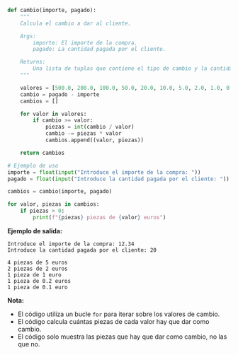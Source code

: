 ```python
def cambio(importe, pagado):
    """
    Calcula el cambio a dar al cliente.

    Args:
        importe: El importe de la compra.
        pagado: La cantidad pagada por el cliente.

    Returns:
        Una lista de tuplas que contiene el tipo de cambio y la cantidad.
    """

    valores = [500.0, 200.0, 100.0, 50.0, 20.0, 10.0, 5.0, 2.0, 1.0, 0.5, 0.2, 0.1, 0.05, 0.02, 0.01]
    cambio = pagado - importe
    cambios = []

    for valor in valores:
        if cambio >= valor:
            piezas = int(cambio / valor)
            cambio -= piezas * valor
            cambios.append((valor, piezas))

    return cambios

# Ejemplo de uso
importe = float(input("Introduce el importe de la compra: "))
pagado = float(input("Introduce la cantidad pagada por el cliente: "))

cambios = cambio(importe, pagado)

for valor, piezas in cambios:
    if piezas > 0:
        print(f"{piezas} piezas de {valor} euros")
```

**Ejemplo de salida:**

```
Introduce el importe de la compra: 12.34
Introduce la cantidad pagada por el cliente: 20

4 piezas de 5 euros
2 piezas de 2 euros
1 pieza de 1 euro
1 pieza de 0.2 euros
1 pieza de 0.1 euro
```

**Nota:**

* El código utiliza un bucle `for` para iterar sobre los valores de cambio.
* El código calcula cuántas piezas de cada valor hay que dar como cambio.
* El código solo muestra las piezas que hay que dar como cambio, no las que no.